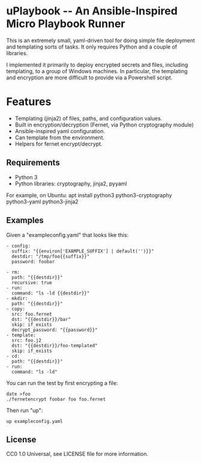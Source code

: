 # uPlaybook -- An Ansible-Inspired Micro Playbook Runner

This is an extremely small, yaml-driven tool for doing simple file deployment and
templating sorts of tasks.  It only requires Python and a couple of libraries.

I implemented it primarily to deploy encrypted secrets and files, including templating,
to a group of Windows machines.  In particular, the templating and encryption are
more difficult to provide via a Powershell script.

# Features

- Templating (jinja2) of files, paths, and configuration values.
- Built in encryption/decryption (Fernet, via Python cryptography module)
- Ansible-inspired yaml configuration.
- Can template from the environment.
- Helpers for fernet encrypt/decrypt.

## Requirements

- Python 3
- Python libraries: cryptography, jinja2, pyyaml

For example, on Ubuntu: apt install python3 python3-cryptography python3-yaml python3-jinja2

## Examples

Given a "exampleconfig.yaml" that looks like this:

    - config:
      suffix: "{{environ['EXAMPLE_SUFFIX'] | default('')}}"
      destdir: "/tmp/foo{{suffix}}"
      password: foobar
    
    - rm:
      path: "{{destdir}}"
      recursive: true
    - run:
      command: "ls -ld {{destdir}}"
    - mkdir:
      path: "{{destdir}}"
    - copy:
      src: foo.fernet
      dst: "{{destdir}}/bar"
      skip: if_exists
      decrypt_password: "{{password}}"
    - template:
      src: foo.j2
      dst: "{{destdir}}/foo-templated"
      skip: if_exists
    - cd:
      path: "{{destdir}}"
    - run:
      command: "ls -ld"

You can run the test by first encrypting a file:

    date >foo
    ./fernetencrypt foobar foo foo.fernet

Then run "up":

    up exampleconfig.yaml

## License

CC0 1.0 Universal, see LICENSE file for more information.
